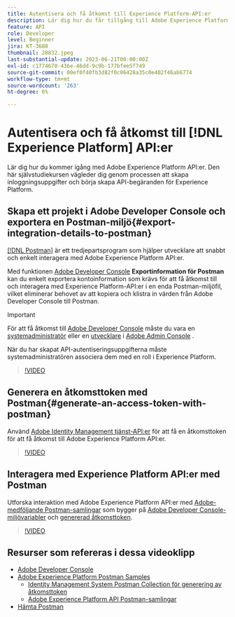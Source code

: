 ```yaml
---
title: Autentisera och få åtkomst till Experience Platform-API:er
description: Lär dig hur du får tillgång till Adobe Experience Platform-API:er.
feature: API
role: Developer
level: Beginner
jira: KT-3688
thumbnail: 28832.jpeg
last-substantial-update: 2023-06-21T00:00:00Z
exl-id: c1774670-436e-46dd-9c9b-177bfee5f749
source-git-commit: 00ef0f40fb3d82f0c06428a35c0e402f46ab6774
workflow-type: tm+mt
source-wordcount: '263'
ht-degree: 6%

---
```


# Autentisera och få åtkomst till [!DNL Experience Platform] API:er

Lär dig hur du kommer igång med Adobe Experience Platform API:er. Den här självstudiekursen vägleder dig genom processen att skapa inloggningsuppgifter och börja skapa API-begäranden för Experience Platform.

## Skapa ett projekt i Adobe Developer Console och exportera en Postman-miljö{#export-integration-details-to-postman}

[[!DNL Postman]](https://www.postman.com/) är ett tredjepartsprogram som hjälper utvecklare att snabbt och enkelt interagera med Adobe Experience Platform API:er.

Med funktionen [Adobe Developer Console](https://developer.adobe.com/console/home) **Exportinformation för Postman** kan du enkelt exportera kontoinformation som krävs för att få åtkomst till och interagera med Experience Platform-API:er i en enda Postman-miljöfil, vilket eliminerar behovet av att kopiera och klistra in värden från Adobe Developer Console till Postman.

>[!IMPORTANT]
>
>För att få åtkomst till [Adobe Developer Console](https://developer.adobe.com/console/home) måste du vara en [systemadministratör](https://helpx.adobe.com/enterprise/using/admin-roles.html) eller en [utvecklare](https://helpx.adobe.com/enterprise/using/manage-developers.html#:~:text=Add%20developers%20to%20a%20single%20product%20profile&amp;text=In%20the%20Admin%20Console%2C%20navigate,in%20the%20upper%2Dright%20corner.) i [Adobe Admin Console](https://adminconsole.adobe.com) .
>
> När du har skapat API-autentiseringsuppgifterna måste systemadministratören associera dem med en roll i Experience Platform.

>[!VIDEO](https://video.tv.adobe.com/v/28832/?learn=on)

## Generera en åtkomsttoken med Postman{#generate-an-access-token-with-postman}

Använd [Adobe Identity Management tjänst-API:er](https://github.com/adobe/experience-platform-postman-samples/tree/master/apis/ims) för att få en åtkomsttoken för att få åtkomst till Adobe Experience Platform API:er.

>[!VIDEO](https://video.tv.adobe.com/v/29698/?learn=on)


## Interagera med Experience Platform API:er med Postman

Utforska interaktion med Adobe Experience Platform API:er med [Adobe-medföljande Postman-samlingar](https://github.com/adobe/experience-platform-postman-samples/tree/master/apis/experience-platform) som bygger på [Adobe Developer Console-miljövariabler](#export-integration-details-to-postman) och [genererad åtkomsttoken](#generate-an-access-token-with-postman).

>[!VIDEO](https://video.tv.adobe.com/v/29704/?learn=on)


## Resurser som refereras i dessa videoklipp

* [Adobe Developer Console](https://developer.adobe.com/console/home)
* [Adobe Experience Platform Postman Samples](https://github.com/adobe/experience-platform-postman-samples)
   * [Identity Management System Postman Collection för generering av åtkomsttoken](https://github.com/adobe/experience-platform-postman-samples/tree/master/apis/ims)
   * [Adobe Experience Platform API Postman-samlingar](https://github.com/adobe/experience-platform-postman-samples/tree/master/apis/experience-platform)
* [Hämta Postman](https://www.postman.com/)
